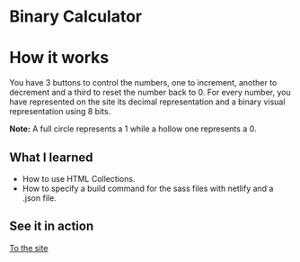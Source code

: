 # Binary Calculator

# How it works

You have 3 buttons to control the numbers, one to increment, another to decrement and a third to reset the number back to 0.
For every number, you have represented on the site its decimal representation and a binary visual representation using 8 bits.

**Note:** A full circle represents a 1 while a hollow one represents a 0.

## What I learned

* How to use HTML Collections.
* How to specify a build command for the sass files with netlify and a .json file.

## See it in action

[To the site](https://binary-calc.netlify.app)